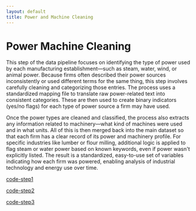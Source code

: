 ```yaml
---
layout: default
title: Power and Machine Cleaning
---
```


# Power Machine Cleaning

This step of the data pipeline focuses on identifying the type of power used by each manufacturing establishment—such as steam, water, wind, or animal power. Because firms often described their power sources inconsistently or used different terms for the same thing, this step involves carefully cleaning and categorizing those entries. The process uses a standardized mapping file to translate raw power-related text into consistent categories. These are then used to create binary indicators (yes/no flags) for each type of power source a firm may have used.

Once the power types are cleaned and classified, the process also extracts any information related to machinery—what kind of machines were used and in what units. All of this is then merged back into the main dataset so that each firm has a clear record of its power and machinery profile. For specific industries like lumber or flour milling, additional logic is applied to flag steam or water power based on known keywords, even if power wasn't explicitly listed. The result is a standardized, easy-to-use set of variables indicating how each firm was powered, enabling analysis of industrial technology and energy use over time.

[code-step1](https://dl.dropboxusercontent.com/scl/fi/rasleottca9mvvwbe1v02/clean_1850_power_machine_vars.do?rlkey=hbe17lvh2dexabgipyqe7lfv5&dl=0)

[code-step2](https://dl.dropboxusercontent.com/scl/fi/osrwzz9faflkj99pdmork/clean_1860_power_machine_vars.do?rlkey=7bhgficulmu8tizdplhf71cnf&dl=0)

[code-step3](https://dl.dropboxusercontent.com/scl/fi/m17tpr7qzh19cvo9f5hnb/clean_1870_power_machine_vars.do?rlkey=53brvl70a4qjl105l767sfmpa&dl=0)



 

